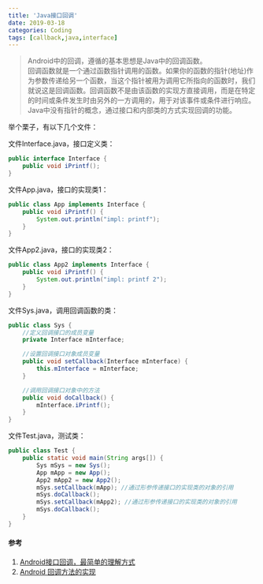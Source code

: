 ```yaml
---
title: 'Java接口回调'
date: 2019-03-18
categories: Coding
tags: [callback,java,interface]
---
```


> Android中的回调，遵循的基本思想是Java中的回调函数。  
> 回调函数就是一个通过函数指针调用的函数。如果你的函数的指针(地址)作为参数传递给另一个函数，当这个指针被用为调用它所指向的函数时，我们就说这是回调函数。回调函数不是由该函数的实现方直接调用，而是在特定的时间或条件发生时由另外的一方调用的，用于对该事件或条件进行响应。  
> Java中没有指针的概念，通过接口和内部类的方式实现回调的功能。  


<!-- more -->


举个栗子，有以下几个文件：  

文件Interface.java，接口定义类：  
```java
public interface Interface {
	public void iPrintf();
}
```

文件App.java，接口的实现类1：  
```java
public class App implements Interface {
	public void iPrintf() {
		System.out.println("impl: printf");
	}
}
```

文件App2.java，接口的实现类2：  
```java
public class App2 implements Interface {
	public void iPrintf() {
		System.out.println("impl: printf 2");
	}
}
```

文件Sys.java，调用回调函数的类：  
```java
public class Sys {
	//定义回调接口的成员变量
	private Interface mInterface;

	//设置回调接口对象成员变量
	public void setCallback(Interface mInterface) {
		this.mInterface = mInterface;
	}

	//调用回调接口对象中的方法
	public void doCallback() {
		mInterface.iPrintf();
	}
}
```

文件Test.java，测试类：  
```java
public class Test {
	public static void main(String args[]) {
		Sys mSys = new Sys();
		App mApp = new App();
		App2 mApp2 = new App2();
		mSys.setCallback(mApp); //通过形参传递接口的实现类的对象的引用
		mSys.doCallback();
		mSys.setCallback(mApp2); //通过形参传递接口的实现类的对象的引用
		mSys.doCallback();
	}
}
```

#### 参考  
1. [Android接口回调，最简单的理解方式](https://blog.csdn.net/linshijun33/article/details/48183925)  
2. [Android 回调方法的实现](https://www.imooc.com/article/20224)  

